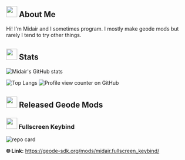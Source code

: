 ## <img src="https://github.com/user-attachments/assets/30b5b671-fe3c-421c-953c-051411f59e71" width="30" height="30"> About Me
Hi! I'm Midair and I sometimes program. I mostly make geode mods but rarely I tend to try other things.
## <img src="https://github.com/user-attachments/assets/218187d3-8902-416b-a885-c90f8cb8f4fc" width="30" height="30"> Stats
![Midair's GitHub stats](https://github-readme-stats.vercel.app/api?username=zMidair&show_icons=true&bg_color=45,092147,07455c&theme=algolia)

![Top Langs](https://github-readme-stats.vercel.app/api/top-langs/?username=zMidair&size_weight=0.5&count_weight=0.5)
![Profile view counter on GitHub](https://komarev.com/ghpvc/?username=zMidair)
## <img src="https://github.com/user-attachments/assets/e04f32a3-3c64-432f-91ec-f3782a84897c" width="30" height="30"> Released Geode Mods
### <img src="https://github.com/user-attachments/assets/7de1a00e-2d78-44aa-8157-6b75e52250f1" width="30" height="30"/> Fullscreen Keybind

![repo card](https://github-readme-stats.vercel.app/api/pin/?username=zMidair&repo=Fullscreen-Keybind&bg_color=45,092147,07455c&theme=algolia)

**🌐 Link:** https://geode-sdk.org/mods/midair.fullscreen_keybind/
